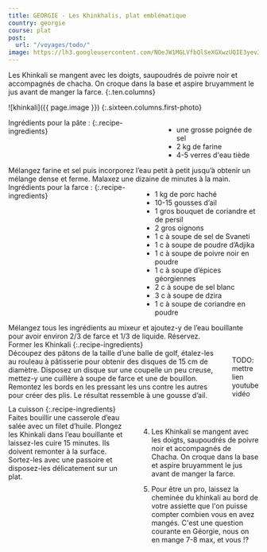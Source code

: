 ```yaml
---
title: GEORGIE - Les Khinkhalis, plat emblématique
country: georgie
course: plat
post:
  url: "/voyages/todo/"
image: https://lh3.googleusercontent.com/NOeJW1MGLVfbQlSeXGXwzUQIE3yev3aiVIyD0YI5iAtvWkbR8BKMKThaf9bB0UgdNb9L4rUnaJ_jn4MVtTCZBrsAK1SZkkkc0ieiBZeXOpdphQpKHRI9G9necqhGRCrDJW-P2Ho_WWxnEq8UnPCW35m08kS2XSRDcwnHlVFiZP593xR7EJt1LoyopM9YK5_uHs5EwQUsz3NUmt5ACrYtzkMzXv3ctpHbKQaKmXjPYKz5EEthALwxfuSXlnMEyhF-Wj947Ee0MnCJiPHwaVay9DUPCbHHYzpHpPSpUXf2q652nNImY6X90OJ-6X6bLbRkaqHtgtSoc9E6OOEm8N8nQaI-7QHujUi0eP6I6pygCGzclE6lBXgyG3HWuSc8gW4y6BljPhZ-oyncbZbiOHY4HCJIVowaTj4lJ57qxjBJA0bn2KDljfpACTLrcD-lVqJbR3gQMcEAaWl8_Fk6iZlYyBu_LnM2khjrslIi60QrX4nfUkCEKpthHkSos_ZVk3EmWaOUSVGyHlGstg1Ka6NLDeXA0WVm821ksHjYLCnQL-J8T3hFd6QrTJam7U7tnnRFgJC7fErI_rA0mbr5er9TpIJRKk3bFSATrn6VJpLsaoOKoRKG50g_tSDftURWRbgyD-V2wIFSi-adQBz4Euhur2jAUwj86SlT331nDnag56T6pKgFpu4snedXi7OQfaZmLkOqs3eSfV2N_Nwz8s01UJxaTDW-xtRYiFJgkweJ3zmk7lmp=w900
---
```


Les Khinkali se mangent avec les doigts, saupoudrés de poivre noir et accompagnés de chacha. On croque dans la base et aspire bruyamment le jus avant de manger la farce. 
{:.ten.columns}

<!--fin extrait-->

![khinkali]({{ page.image }})
{:.sixteen.columns.first-photo}

<div class="four columns" markdown="1">
Ingrédients pour la pâte :
{:.recipe-ingredients}

- une grosse poignée de sel
- 2 kg de farine
- 4-5 verres d'eau tiède
</div>

<div class="ten columns" markdown="1">
Mélangez farine et sel puis incorporez l’eau petit à petit jusqu’à obtenir un mélange dense et ferme. Malaxez une dizaine de minutes à la main.
</div>

<div class="sixteen columns">
</div>

<div class="four columns" markdown="1">
Ingrédients pour la farce :
{:.recipe-ingredients}

- 1 kg de porc haché
- 10-15 gousses d’ail
- 1 gros bouquet de coriandre et de persil
- 2 gros oignons
- 1 c à soupe de sel de Svaneti
- 1 c à soupe de poudre d’Adjika
- 1 c à soupe de poivre noir en poudre
- 1 c à soupe d’épices géorgiennes
- 2 c à soupe de sel blanc
- 3 c à soupe de dzira
- 1 c à soupe de coriandre en poudre
</div>

<div class="ten columns" markdown="1">
Mélangez tous les ingrédients au mixeur et ajoutez-y de l’eau bouillante pour avoir environ 2/3 de farce et 1/3 de liquide. Réservez.
</div>

<div class="sixteen columns">
</div>

<div class="four columns" markdown="1">
Former les Khinkali
{:.recipe-ingredients}
</div>

<div class="ten columns" markdown="1">
Découpez des pâtons de la taille d’une balle de golf, étalez-les au rouleau à pâtisserie pour obtenir des disques de 15 cm de diamètre. Disposez un disque sur une coupelle un peu creuse, mettez-y une cuillère à soupe de farce et une de bouillon. Remontez les bords en les pressant les uns contre les autres pour créer des plis. Le résultat ressemble à une gousse d’ail.

TODO: mettre lien youtube vidéo
</div>

<div class="sixteen columns">
</div>

<div class="four columns" markdown="1">
La cuisson
{:.recipe-ingredients}
</div>

<div class="ten columns" markdown="1">
Faites bouillir une casserole d’eau salée avec un filet d’huile. Plongez les Khinkali dans l’eau bouillante et laissez-les cuire 15 minutes. Ils doivent remonter à la surface. Sortez-les avec une passoire et disposez-les délicatement sur un plat.

4. Les Khinkali se mangent avec les doigts, saupoudrés de poivre noir et accompagnés de Chacha. On croque dans la base et aspire bruyamment le jus avant de manger la farce.

5. Pour être un pro, laissez la cheminée du khinkali au bord de votre assiette que l'on puisse compter combien vous en avez mangés. C'est une question courante en Géorgie, nous on en mange 7-8 max, et vous !?
</div>
